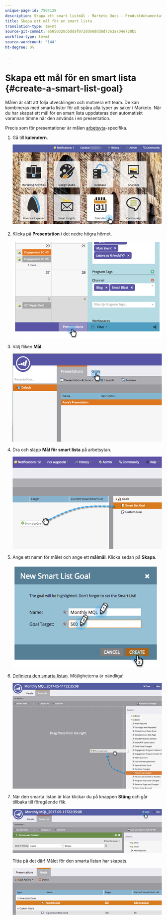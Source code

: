 ```yaml
---
unique-page-id: 7504128
description: Skapa ett smart listmål - Marketo Docs - Produktdokumentation
title: Skapa ett mål för en smart lista
translation-type: tm+mt
source-git-commit: e5050328cbddaf072dd60ddd8d7363a704e720b5
workflow-type: tm+mt
source-wordcount: '144'
ht-degree: 0%

---
```



# Skapa ett mål för en smart lista {#create-a-smart-list-goal}

Målen är sätt att följa utvecklingen och motivera ert team. De kan kombineras med smarta listor för att spåra alla typer av saker i Marketo. När du har skapat ett mål för en smart lista uppdateras den automatiskt varannan timme när den används i en presentation.

Precis som för presentationer är målen [arbetsyta](/help/marketo/product-docs/administration/workspaces-and-person-partitions/understanding-workspaces-and-person-partitions.md)-specifika.

1. Gå till **kalendern**.

   ![](assets/2017-05-10-15-30-47-1.png)

1. Klicka på **Presentation** i det nedre högra hörnet.

   ![](assets/image2015-3-24-12-3a2-3a55.png)

1. Välj fliken **Mål**.

   ![](assets/image2015-3-26-12-3a25-3a17.png)

1. Dra och släpp **Mål för smart lista** på arbetsytan.

   ![](assets/image2015-3-24-12-3a47-3a36.png)

1. Ange ett namn för målet och ange ett **målmål**. Klicka sedan på **Skapa**.

   ![](assets/image2015-3-24-12-3a50-3a6.png)

1. [Definiera den smarta listan](/help/marketo/product-docs/core-marketo-concepts/smart-lists-and-static-lists/creating-a-smart-list/find-and-add-filters-to-a-smart-list.md). Möjligheterna är oändliga!

   ![](assets/mql.png)

1. När den smarta listan är klar klickar du på knappen **Stäng** och går tillbaka till föregående flik.

   ![](assets/mql2.png)

   Titta på det där! Målet för den smarta listan har skapats.

   ![](assets/image2015-3-24-13-3a0-3a35.png)
